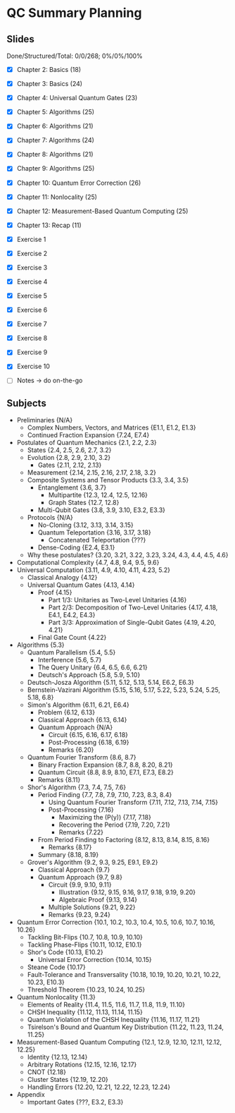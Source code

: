 # QC Summary Planning

## Slides

Done/Structured/Total: 0/0/268; 0%/0%/100%

- [x] Chapter  2: Basics (18)
- [x] Chapter  3: Basics (24)
- [x] Chapter  4: Universal Quantum Gates (23)
- [x] Chapter  5: Algorithms (25)
- [x] Chapter  6: Algorithms (21)
- [x] Chapter  7: Algorithms (24)
- [x] Chapter  8: Algorithms (21)
- [x] Chapter  9: Algorithms (25)
- [x] Chapter 10: Quantum Error Correction (26)
- [x] Chapter 11: Nonlocality (25)
- [x] Chapter 12: Measurement-Based Quantum Computing (25)
- [x] Chapter 13: Recap (11)
- [x] Exercise  1
- [x] Exercise  2
- [x] Exercise  3
- [x] Exercise  4
- [x] Exercise  5
- [x] Exercise  6
- [x] Exercise  7
- [x] Exercise  8
- [x] Exercise  9
- [x] Exercise 10
- [ ] Notes -> do on-the-go


## Subjects

- Preliminaries {N/A}
    - Complex Numbers, Vectors, and Matrices {E1.1, E1.2, E1.3}
    - Continued Fraction Expansion {7.24, E7.4}
- Postulates of Quantum Mechanics {2.1, 2.2, 2.3}
    - States {2.4, 2.5, 2.6, 2.7, 3.2}
    - Evolution {2.8, 2.9, 2.10, 3.2}
        - Gates {2.11, 2.12, 2.13}
    - Measurement {2.14, 2.15, 2.16, 2.17, 2.18, 3.2}
    - Composite Systems and Tensor Products {3.3, 3.4, 3.5}
        - Entanglement {3.6, 3.7}
            - Multipartite {12.3, 12.4, 12.5, 12.16}
            - Graph States {12.7, 12.8}
        - Multi-Qubit Gates {3.8, 3.9, 3.10, E3.2, E3.3}
    - Protocols {N/A}
        - No-Cloning {3.12, 3.13, 3.14, 3.15}
        - Quantum Teleportation {3.16, 3.17, 3.18}
            - Concatenated Teleportation {???}
        - Dense-Coding {E2.4, E3.1}
    - Why these postulates? {3.20, 3.21, 3.22, 3.23, 3.24, 4.3, 4.4, 4.5, 4.6}
- Computational Complexity {4.7, 4.8, 9.4, 9.5, 9.6}
- Universal Computation {3.11, 4.9, 4.10, 4.11, 4.23, 5.2}
    - Classical Analogy {4.12}
    - Universal Quantum Gates {4.13, 4.14}
        - Proof {4.15}
            - Part 1/3: Unitaries as Two-Level Unitaries {4.16}
            - Part 2/3: Decomposition of Two-Level Unitaries {4.17, 4.18, E4.1, E4.2, E4.3}
            - Part 3/3: Approximation of Single-Qubit Gates {4.19, 4.20, 4.21}
        - Final Gate Count {4.22}
- Algorithms {5.3}
    - Quantum Parallelism {5.4, 5.5}
        - Interference {5.6, 5.7}
        - The Query Unitary {6.4, 6.5, 6.6, 6.21}
        - Deutsch's Approach {5.8, 5.9, 5.10}
    - Deutsch-Josza Algorithm {5.11, 5.12, 5.13, 5.14, E6.2, E6.3}
    - Bernstein-Vazirani Algorithm {5.15, 5.16, 5.17, 5.22, 5.23, 5.24, 5.25, 5.18, 6.8}
    - Simon's Algorithm {6.11, 6.21, E6.4}
        - Problem {6.12, 6.13}
        - Classical Approach {6.13, 6.14}
        - Quantum Approach {N/A}
            - Circuit {6.15, 6.16, 6.17, 6.18}
            - Post-Processing {6.18, 6.19}
            - Remarks {6.20}
    - Quantum Fourier Transform {8.6, 8.7}
        - Binary Fraction Expansion {8.7, 8.8, 8.20, 8.21}
        - Quantum Circuit {8.8, 8.9, 8.10, E7.1, E7.3, E8.2}
        - Remarks {8.11}
    - Shor's Algorithm {7.3, 7.4, 7.5, 7.6}
        - Period Finding {7.7, 7.8, 7.9, 7.10, 7.23, 8.3, 8.4}
            - Using Quantum Fourier Transform {7.11, 7.12, 7.13, 7.14, 7.15}
            - Post-Processing {7.16}
                - Maximizing the \(P(y)\) {7.17, 7.18}
                - Recovering the Period {7.19, 7.20, 7.21}
                - Remarks {7.22}
        - From Period Finding to Factoring {8.12, 8.13, 8.14, 8.15, 8.16}
            - Remarks {8.17}
        - Summary {8.18, 8.19}
    - Grover's Algorithm {9.2, 9.3, 9.25, E9.1, E9.2}
        - Classical Approach {9.7}
        - Quantum Approach {9.7, 9.8}
            - Circuit {9.9, 9.10, 9.11}
                - Illustration {9.12, 9.15, 9.16, 9.17, 9.18, 9.19, 9.20}
                - Algebraic Proof {9.13, 9.14}
            - Multiple Solutions {9.21, 9.22}
            - Remarks {9.23, 9.24}
- Quantum Error Correction {10.1, 10.2, 10.3, 10.4, 10.5, 10.6, 10.7, 10.16, 10.26}
    - Tackling Bit-Flips {10.7, 10.8, 10.9, 10.10}
    - Tackling Phase-Flips {10.11, 10.12, E10.1}
    - Shor's Code {10.13, E10.2}
        - Universal Error Correction {10.14, 10.15}
    - Steane Code {10.17}
    - Fault-Tolerance and Transversality {10.18, 10.19, 10.20, 10.21, 10.22, 10.23, E10.3}
    - Threshold Theorem {10.23, 10.24, 10.25}
- Quantum Nonlocality {11.3}
    - Elements of Reality {11.4, 11.5, 11.6, 11.7, 11.8, 11.9, 11.10}
    - CHSH Inequality {11.12, 11.13, 11.14, 11.15}
    - Quantum Violation of the CHSH Inequality {11.16, 11.17, 11.21}
    - Tsirelson's Bound and Quantum Key Distribution {11.22, 11.23, 11.24, 11.25}
- Measurement-Based Quantum Computing {12.1, 12.9, 12.10, 12.11, 12.12, 12.25}
    - Identity {12.13, 12.14}
    - Arbitrary Rotations {12.15, 12.16, 12.17}
    - CNOT {12.18}
    - Cluster States {12.19, 12.20}
    - Handling Errors {12.20, 12.21, 12.22, 12.23, 12.24}
- Appendix
    - Important Gates {???, E3.2, E3.3}
